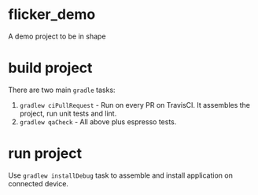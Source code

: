 # flicker_demo
A demo project to be in shape

# build project
There are two main `gradle` tasks:
1. `gradlew ciPullRequest` - Run on every PR on TravisCI. It assembles the project, run unit tests and lint.
2. `gradlew qaCheck` - All above plus espresso tests.

# run project
Use `gradlew installDebug` task to assemble and install application on connected device.
